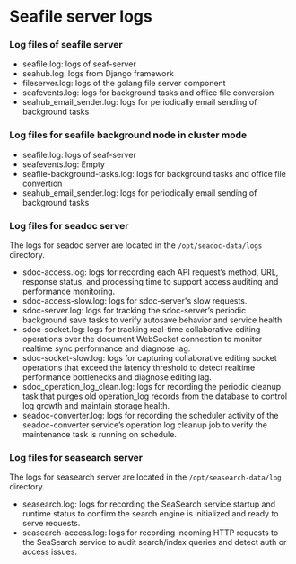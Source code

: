 # Seafile server logs

### Log files of seafile server

* seafile.log: logs of seaf-server
* seahub.log: logs from Django framework
* fileserver.log: logs of the golang file server component
* seafevents.log: logs for background tasks and office file conversion
* seahub_email_sender.log: logs for periodically email sending of background tasks


### Log files for seafile background node in cluster mode

* seafile.log: logs of seaf-server
* seafevents.log: Empty
* seafile-background-tasks.log: logs for background tasks and office file convertion
* seahub_email_sender.log: logs for periodically email sending of background tasks


### Log files for seadoc server

The logs for seadoc server are located in the `/opt/seadoc-data/logs` directory.

* sdoc-access.log: logs for recording each API request’s method, URL, response status, and processing time to support access auditing and performance monitoring.
* sdoc-access-slow.log: logs for sdoc-server's slow requests.
* sdoc-server.log: logs for tracking the sdoc-server’s periodic background save tasks to verify autosave behavior and service health.
* sdoc-socket.log: logs for tracking real-time collaborative editing operations over the document WebSocket connection to monitor realtime sync performance and diagnose lag.
* sdoc-socket-slow.log: logs for capturing collaborative editing socket operations that exceed the latency threshold to detect realtime performance bottlenecks and diagnose editing lag.
* sdoc_operation_log_clean.log: logs for recording the periodic cleanup task that purges old operation_log records from the database to control log growth and maintain storage health.
* seadoc-converter.log: logs for recording the scheduler activity of the seadoc-converter service’s operation log cleanup job to verify the maintenance task is running on schedule.


### Log files for seasearch server 

The logs for seasearch server are located in the `/opt/seasearch-data/log` directory.

* seasearch.log: logs for recording the SeaSearch service startup and runtime status to confirm the search engine is initialized and ready to serve requests.
* seasearch-access.log: logs for recording incoming HTTP requests to the SeaSearch service to audit search/index queries and detect auth or access issues.

